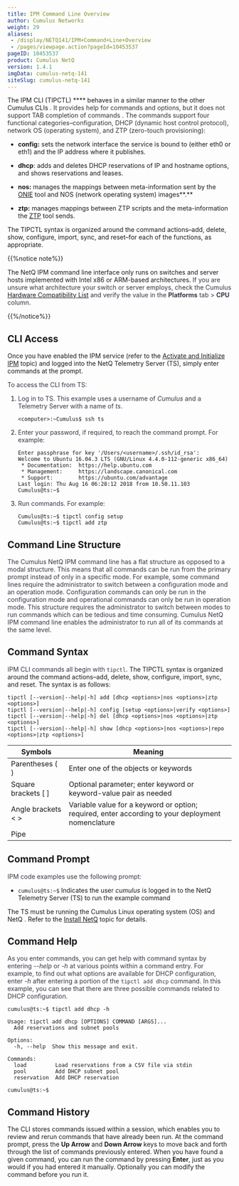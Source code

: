 ```yaml
---
title: IPM Command Line Overview
author: Cumulus Networks
weight: 29
aliases:
 - /display/NETQ141/IPM+Command+Line+Overview
 - /pages/viewpage.action?pageId=10453537
pageID: 10453537
product: Cumulus NetQ
version: 1.4.1
imgData: cumulus-netq-141
siteSlug: cumulus-netq-141
---
```

The IPM CLI (TIPCTL) **** behaves in a similar manner to the other
Cumulus CLIs <span style="color: #333333;"> . It provides help for
commands and options, but it does not support TAB completion of commands
</span> <span style="color: #333333;"> . The commands support four
functional categories–configuration, DHCP (dynamic host control
protocol), network OS (operating system), and ZTP (zero-touch
provisioning): </span>

  - **config:** sets the network interface the service is bound to
    (either eth0 or eth1) and the IP address where it publishes.

  - **dhcp**: adds and deletes DHCP reservations of IP and hostname
    options, and shows reservations and leases.

  - **nos:** manages the mappings between meta-information sent by the
    [ONIE](https://opencomputeproject.github.io/onie/) tool and NOS
    (network operating system) images**.**

  - **ztp:** manages mappings between ZTP scripts and the
    meta-information the
    [ZTP](/display/NETQ141/Zero+Touch+Provisioning+-+ZTP) tool sends.

The TIPCTL syntax is organized around the command actions–add, delete,
show, configure, import, sync, and reset–for each of the functions, as
appropriate.

{{%notice note%}}

The NetQ IPM command line interface only runs on switches and server
hosts implemented with Intel x86 or ARM-based architectures.
<span style="color: #353744;"> If you are unsure what architecture your
switch or server employs, check the Cumulus [Hardware Compatibility
List](https://cumulusnetworks.com/products/hardware-compatibility-list/)
and verify the value in the **Platforms** tab \> **CPU** column. </span>

{{%/notice%}}

## CLI Access</span>

Once you have enabled the IPM service (refer to the [Activate and
Initialize
IPM](/version/cumulus-netq-141/Cumulus-NetQ-Image-and-Provisioning-Management-User-Guide/Activate-and-Initialize-IPM)
topic) and logged into the NetQ Telemetry Server (TS), simply enter
commands at the prompt. <span style="color: #353744;"> </span>

<span style="color: #353744;"> To access the CLI from TS: </span>

1.  <span style="color: #353744;"> Log in to TS. This example uses a
    username of *Cumulus* and a Telemetry Server with a name of *ts*.  
    </span>
    
        <computer>:~Cumulus$ ssh ts

2.  <span style="color: #353744;"> Enter your password, if required, to
    reach the command prompt. For example: </span>
    
        Enter passphrase for key '/Users/<username>/.ssh/id_rsa': 
        Welcome to Ubuntu 16.04.3 LTS (GNU/Linux 4.4.0-112-generic x86_64)
         * Documentation:  https://help.ubuntu.com
         * Management:     https://landscape.canonical.com
         * Support:        https://ubuntu.com/advantage
        Last login: Thu Aug 16 06:28:12 2018 from 10.50.11.103
        Cumulus@ts:~$ 

3.  <span style="color: #353744;"> Run commands. For example:  
    </span>
    
        Cumulus@ts:~$ tipctl config setup
        Cumulus@ts:~$ tipctl add ztp 

## Command Line Structure</span>

<span style="color: #353744;"> The Cumulus NetQ IPM command line has a
flat structure as opposed to a modal structure. This means that all
commands can be run from the primary prompt instead of only in a
specific mode. </span> <span style="color: #353744;"> For example, some
command lines require the administrator to switch between a
configuration mode and an operation mode. Configuration commands can
only be run in the configuration mode and operational commands can only
be run in operation mode. This structure requires the administrator to
switch between modes to run commands which can be tedious and time
consuming. Cumulus NetQ IPM command line enables the administrator to
run all of its commands at the same level. </span>

## Command Syntax</span>

<span style="color: #353744;"> IPM CLI commands all begin with `tipctl`.
</span> The TIPCTL syntax is organized around the command actions–add,
delete, show, configure, import, sync, and reset. The syntax is as
follows:

    tipctl [--version|--help|-h] add [dhcp <options>|nos <options>|ztp <options>]
    tipctl [--version|--help|-h] config [setup <options>|verify <options>]
    tipctl [--version|--help|-h] del [dhcp <options>|nos <options>|ztp <options>]
    tipctl [--version|--help|-h] show [dhcp <options>|nos <options>|repo <options>|ztp <options>]

| Symbols               | Meaning                                                                                           |
| --------------------- | ------------------------------------------------------------------------------------------------- |
| Parentheses ( )       | Enter one of the objects or keywords                                                              |
| Square brackets \[ \] | Optional parameter; enter keyword or keyword-value pair as needed                                 |
| Angle brackets \< \>  | Variable value for a keyword or option; required, enter according to your deployment nomenclature |
| Pipe |                | Separates keyword options, also separates value options; enter one keyword and zero or one value  |

## Command Prompt</span>

<span style="color: #353744;"> IPM code examples use the following
prompt: </span>

  - `cumulus@ts:~$` Indicates the user *cumulus* is logged in to the
    NetQ Telemetry Server (TS) to run the example command

The TS must be running the Cumulus Linux operating system (OS) and NetQ
. Refer to the [Install
NetQ](/version/cumulus-netq-141/Cumulus-NetQ-Deployment-Guide/Install-NetQ)
topic for details.

## Command Help</span>

<span style="color: #353744;"> As you enter commands, you can get help
with command syntax by entering --*help* or *-h* at various points
within a command entry. For example, to find out what options are
available for DHCP configuration, enter -*h* </span>
<span style="color: #353744;"> after entering a portion of the `tipctl
add dhcp` command. In this example, you can see that there are three
possible commands related to DHCP configuration. </span>

    cumulus@ts:~$ tipctl add dhcp -h
     
    Usage: tipctl add dhcp [OPTIONS] COMMAND [ARGS]...
      Add reservations and subnet pools
     
    Options:
      -h, --help  Show this message and exit.
     
    Commands:
      load         Load reservations from a CSV file via stdin
      pool         Add DHCP subnet pool
      reservation  Add DHCP reservation
     
    cumulus@ts:~$

## Command History</span>

The CLI stores commands issued within a session, which enables you to
review and rerun commands that have already been run. At the command
prompt, press the **Up Arrow** and **Down Arrow** keys to move back and
forth through the list of commands previously entered. When you have
found a given command, you can run the command by pressing **Enter**,
just as you would if you had entered it manually. Optionally you can
modify the command before you run it.

<article id="html-search-results" class="ht-content" style="display: none;">

</article>

<footer id="ht-footer">

</footer>
